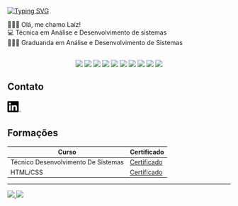 <a href="https://git.io/typing-svg"><img src="https://readme-typing-svg.demolab.com?font=Fira+Code&weight=600&size=25&pause=100&color=FF71B4&background=075BFF00&center=&vCenter=&repeat=&random=&width=435&lines=Bem+vindo+ao+meu+GitHub!+%F0%9F%91%A9%F0%9F%8F%BC%E2%80%8D%F0%9F%92%BB" alt="Typing SVG" /></a>


👩🏼‍💻 Olá, me chamo Laíz! <br>
💻 Técnica em Análise e Desenvolvimento de sistemas  <br>
👩🏼‍🎓 Graduanda em Análise e Desenvolvimento de Sistemas <br> <br>

<p align="center">

<img src="https://cdn.jsdelivr.net/gh/devicons/devicon@latest/icons/java/java-original-wordmark.svg" width="40px"> 
<img src="https://cdn.jsdelivr.net/gh/devicons/devicon@latest/icons/javascript/javascript-original.svg" width="40px"> 
<img src="https://cdn.jsdelivr.net/gh/devicons/devicon@latest/icons/css3/css3-original-wordmark.svg" width="40px"> 
<img src="https://cdn.jsdelivr.net/gh/devicons/devicon@latest/icons/html5/html5-original-wordmark.svg" width="40px"> 
<img src="https://cdn.jsdelivr.net/gh/devicons/devicon@latest/icons/mysql/mysql-original-wordmark.svg" width="40px"> 
<img src="https://cdn.jsdelivr.net/gh/devicons/devicon@latest/icons/php/php-original.svg" width="40px"> 
<img src="https://cdn.jsdelivr.net/gh/devicons/devicon@latest/icons/c/c-original.svg" width="40px"> 
<img src="https://cdn.jsdelivr.net/gh/devicons/devicon@latest/icons/python/python-original-wordmark.svg" width="40px"> 
<img src="https://cdn.jsdelivr.net/gh/devicons/devicon@latest/icons/figma/figma-original.svg" width="40px"> 
<img src="https://cdn.jsdelivr.net/gh/devicons/devicon@latest/icons/git/git-original-wordmark.svg" width="40px">

</p>


## Contato

<a href="https://www.linkedin.com/in/la%C3%ADz-nascimento-de-oliveira-ba361a1bb/"><img src="img/linkedin.png" alt="" width="30px"></a>


## Formações

| Curso | Certificado |
| ------| ----------- |
|  Técnico Desenvolvimento De Sistemas  | [Certificado](https://ibb.co/cDfqf3Q)|
|  HTML/CSS  | [Certificado](https://ibb.co/GH2Fxhk)|


----------------------------------

<div>
<a href="https://github.com/Laiz03">
<img loading="lazy" height="180cm" src="https://github-readme-stats.vercel.app/api?username=Laiz03&show_icons=true&theme=dracula" />
<img loading="lazy" height="180cm" src="https://github-readme-stats.vercel.app/api/top-langs/?username=Laiz03&layout=compact&langs_count=7&theme=dracula"/>
</div>
